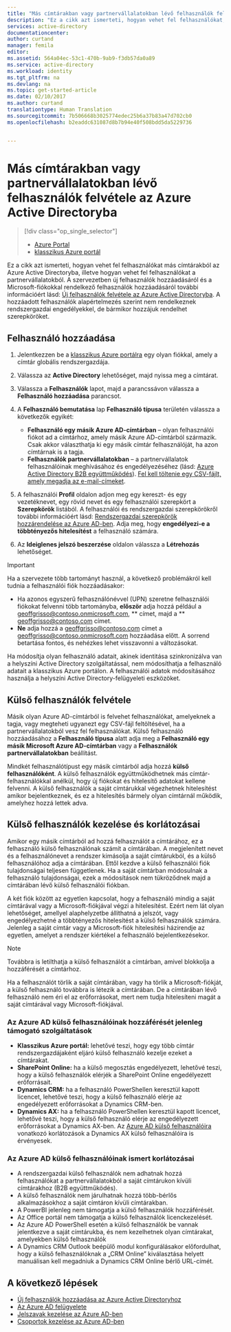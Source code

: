 ```yaml
---
title: "Más címtárakban vagy partnervállalatokban lévő felhasználók felvétele az Azure Active Directoryba | Microsoft Docs"
description: "Ez a cikk azt ismerteti, hogyan vehet fel felhasználókat, vagy hogyan módosíthatja a felhasználói adatokat az Azure Active Directoryban, beleértve a külső és vendégfelhasználókat is."
services: active-directory
documentationcenter: 
author: curtand
manager: femila
editor: 
ms.assetid: 564a04ec-53c1-470b-9ab9-f3db57da0a89
ms.service: active-directory
ms.workload: identity
ms.tgt_pltfrm: na
ms.devlang: na
ms.topic: get-started-article
ms.date: 02/10/2017
ms.author: curtand
translationtype: Human Translation
ms.sourcegitcommit: 7b506668b3025774edec25b6a37b83a47d702cb0
ms.openlocfilehash: b2eaddc631087d8b7b94e40f508bdd5da5229736


---
```

# <a name="add-users-from-other-directories-or-partner-companies-in-azure-active-directory"></a>Más címtárakban vagy partnervállalatokban lévő felhasználók felvétele az Azure Active Directoryba
> [!div class="op_single_selector"]
> * [Azure Portal](active-directory-users-create-external-azure-portal.md)
> * [klasszikus Azure portál](active-directory-create-users-external.md)
>
>

Ez a cikk azt ismerteti, hogyan vehet fel felhasználókat más címtárakból az Azure Active Directoryba, illetve hogyan vehet fel felhasználókat a partnervállalatokból. A szervezetben új felhasználók hozzáadásáról és a Microsoft-fiókokkal rendelkező felhasználók hozzáadásáról további információért lásd: [Új felhasználók felvétele az Azure Active Directoryba](active-directory-create-users.md). A hozzáadott felhasználók alapértelmezés szerint nem rendelkeznek rendszergazdai engedélyekkel, de bármikor hozzájuk rendelhet szerepköröket.

## <a name="add-a-user"></a>Felhasználó hozzáadása
1. Jelentkezzen be a [klasszikus Azure portálra](https://manage.windowsazure.com) egy olyan fiókkal, amely a címtár globális rendszergazdája.
2. Válassza az **Active Directory** lehetőséget, majd nyissa meg a címtárat.
3. Válassza a **Felhasználók** lapot, majd a parancssávon válassza a **Felhasználó hozzáadása** parancsot.
4. A **Felhasználó bemutatása** lap **Felhasználó típusa** területén válassza a következők egyikét:

   * **Felhasználó egy másik Azure AD-címtárban** – olyan felhasználói fiókot ad a címtárhoz, amely másik Azure AD-címtárból származik. Csak akkor választhatja ki egy másik címtár felhasználóját, ha azon címtárnak is a tagja.
   * **Felhasználók partnervállalatokban** – a partnervállalatok felhasználóinak meghívásához és engedélyezéséhez (lásd: [Azure Active Directory B2B együttműködés](active-directory-b2b-what-is-azure-ad-b2b.md)). [Fel kell töltenie egy CSV-fájlt, amely megadja az e-mail-címeket](active-directory-b2b-references-csv-file-format.md).
5. A felhasználói **Profil** oldalon adjon meg egy kereszt- és egy vezetéknevet, egy rövid nevet és egy felhasználói szerepkört a **Szerepkörök** listából. A felhasználói és rendszergazdai szerepkörökről további információért lásd: [Rendszergazdai szerepkörök hozzárendelése az Azure AD-ben](active-directory-assign-admin-roles.md). Adja meg, hogy **engedélyezi-e a többtényezős hitelesítést** a felhasználó számára.
6. Az **Ideiglenes jelszó beszerzése** oldalon válassza a **Létrehozás** lehetőséget.

> [!IMPORTANT]
> Ha a szervezete több tartományt használ, a következő problémákról kell tudnia a felhasználói fiók hozzáadásakor:
>
> * Ha azonos egyszerű felhasználónévvel (UPN) szeretne felhasználói fiókokat felvenni több tartományba, **először** adja hozzá például a geoffgrisso@contoso.onmicrosoft.com, ** címet, majd a ** geoffgrisso@contoso.com címet.
> * **Ne** adja hozzá a geoffgrisso@contoso.com címet a geoffgrisso@contoso.onmicrosoft.com hozzáadása előtt. A sorrend betartása fontos, és nehézkes lehet visszavonni a változásokat.
>
>

Ha módosítja olyan felhasználó adatait, akinek identitása szinkronizálva van a helyszíni Active Directory szolgáltatással, nem módosíthatja a felhasználó adatait a klasszikus Azure portálon. A felhasználói adatok módosításához használja a helyszíni Active Directory-felügyeleti eszközöket.

## <a name="add-external-users"></a>Külső felhasználók felvétele
Másik olyan Azure AD-címtárból is felvehet felhasználókat, amelyeknek a tagja, vagy megteheti ugyanezt egy CSV-fájl feltöltésével, ha a partnervállalatokból vesz fel felhasználókat. Külső felhasználó hozzáadásához a **Felhasználó típusa** alatt adja meg a **Felhasználó egy másik Microsoft Azure AD-címtárban** vagy a **Felhasználók partnervállalatokban** beállítást.

Mindkét felhasználótípust egy másik címtárból adja hozzá **külső felhasználóként**. A külső felhasználók együttműködhetnek más címtár-felhasználókkal anélkül, hogy új fiókokat és hitelesítő adatokat kellene felvenni. A külső felhasználók a saját címtárukkal végezhetnek hitelesítést amikor bejelentkeznek, és ez a hitelesítés bármely olyan címtárnál működik, amelyhez hozzá lettek adva.

## <a name="external-user-management-and-limitations"></a>Külső felhasználók kezelése és korlátozásai
Amikor egy másik címtárból ad hozzá felhasználót a címtárához, ez a felhasználó külső felhasználónak számít a címtárában. A megjelenített nevet és a felhasználónevet a rendszer kimásolja a saját címtárukból, és a külső felhasználóhoz adja a címtárában. Ettől kezdve a külső felhasználói fiók tulajdonságai teljesen függetlenek. Ha a saját címtárban módosulnak a felhasználó tulajdonságai, ezek a módosítások nem tükröződnek majd a címtárában lévő külső felhasználói fiókban.

A két fiók között az egyetlen kapcsolat, hogy a felhasználó mindig a saját címtárával vagy a Microsoft-fiókjával végzi a hitelesítést. Ezért nem lát olyan lehetőséget, amellyel alaphelyzetbe állíthatná a jelszót, vagy engedélyezhetné a többtényezős hitelesítést a külső felhasználók számára. Jelenleg a saját címtár vagy a Microsoft-fiók hitelesítési házirendje az egyetlen, amelyet a rendszer kiértékel a felhasználó bejelentkezésekor.

> [!NOTE]
> Továbbra is letilthatja a külső felhasználót a címtárban, amivel blokkolja a hozzáférését a címtárhoz.
>
>

Ha a felhasználót törlik a saját címtárában, vagy ha törlik a Microsoft-fiókját, a külső felhasználó továbbra is létezik a címtárában. De a címtárában lévő felhasználó nem éri el az erőforrásokat, mert nem tudja hitelesíteni magát a saját címtárával vagy Microsoft-fiókjával.

### <a name="services-that-currently-support-access-by-azure-ad-external-users"></a>Az Azure AD külső felhasználóinak hozzáférését jelenleg támogató szolgáltatások
* **Klasszikus Azure portál:** lehetővé teszi, hogy egy több címtár rendszergazdájaként eljáró külső felhasználó kezelje ezeket a címtárakat.
* **SharePoint Online:** ha a külső megosztás engedélyezett, lehetővé teszi, hogy a külső felhasználók elérjék a SharePoint Online engedélyezett erőforrásait.
* **Dynamics CRM:** ha a felhasználó PowerShellen keresztül kapott licencet, lehetővé teszi, hogy a külső felhasználó elérje az engedélyezett erőforrásokat a Dynamics CRM-ben.
* **Dynamics AX:** ha a felhasználó PowerShellen keresztül kapott licencet, lehetővé teszi, hogy a külső felhasználó elérje az engedélyezett erőforrásokat a Dynamics AX-ben. Az [Azure AD külső felhasználóira](#known-limitations-of-azure-ad-external-users) vonatkozó korlátozások a Dynamics AX külső felhasználóira is érvényesek.

### <a name="known-limitations-of-azure-ad-external-users"></a>Az Azure AD külső felhasználóinak ismert korlátozásai
* A rendszergazdai külső felhasználók nem adhatnak hozzá felhasználókat a partnervállalatokból a saját címtárukon kívüli címtárakhoz (B2B együttműködés).
* A külső felhasználók nem járulhatnak hozzá több-bérlős alkalmazásokhoz a saját címtáron kívüli címtárakban.
* A PowerBI jelenleg nem támogatja a külső felhasználók hozzáférését.
* Az Office portál nem támogatja a külső felhasználók licenckezelését.
* Az Azure AD PowerShell esetén a külső felhasználók be vannak jelentkezve a saját címtárukba, és nem kezelhetnek olyan címtárakat, amelyekben külső felhasználók
* A Dynamics CRM Outlook beépülő modul konfigurálásakor előfordulhat, hogy a külső felhasználóknak a „CRM Online” kiválasztása helyett manuálisan kell megadniuk a Dynamics CRM Online bérlő URL-címét.

## <a name="whats-next"></a>A következő lépések
* [Új felhasználók hozzáadása az Azure Active Directoryhoz](active-directory-create-users.md)
* [Az Azure AD felügyelete](active-directory-administer.md)
* [Jelszavak kezelése az Azure AD-ben](active-directory-manage-passwords.md)
* [Csoportok kezelése az Azure AD-ben](active-directory-manage-groups.md)



<!--HONumber=Jan17_HO5-->


